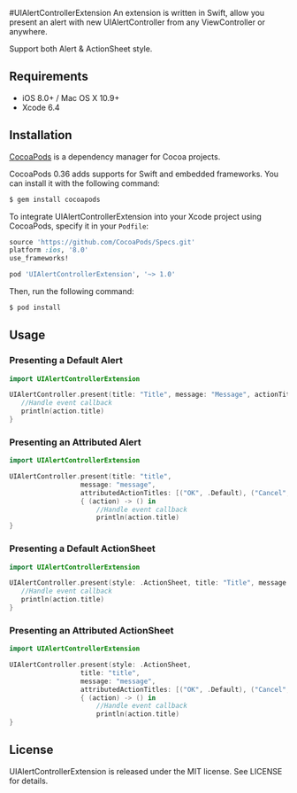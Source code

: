 #UIAlertControllerExtension
An extension is written in Swift, allow you present an alert with new UIAlertController from any ViewController or anywhere.

Support both Alert & ActionSheet style.

## Requirements
- iOS 8.0+ / Mac OS X 10.9+
- Xcode 6.4

## Installation
[CocoaPods](http://cocoapods.org) is a dependency manager for Cocoa projects.

CocoaPods 0.36 adds supports for Swift and embedded frameworks. You can install it with the following command:

```bash
$ gem install cocoapods
```
To integrate UIAlertControllerExtension into your Xcode project using CocoaPods, specify it in your `Podfile`:

```ruby
source 'https://github.com/CocoaPods/Specs.git'
platform :ios, '8.0'
use_frameworks!

pod 'UIAlertControllerExtension', '~> 1.0'
```

Then, run the following command:

```bash
$ pod install
```

## Usage

### Presenting a Default Alert
```swift
import UIAlertControllerExtension

UIAlertController.present(title: "Title", message: "Message", actionTitles: ["OK", "Cancel", "Destroy"]) { (action) -> () in
   //Handle event callback
   println(action.title)
}
```
### Presenting an Attributed Alert
```swift
import UIAlertControllerExtension

UIAlertController.present(title: "title",
                  message: "message", 
                  attributedActionTitles: [("OK", .Default), ("Cancel", .Cancel), ("Destroy", .Destructive)])  
                  { (action) -> () in
                      //Handle event callback
                      println(action.title)
}
```

### Presenting a Default ActionSheet
```swift
import UIAlertControllerExtension

UIAlertController.present(style: .ActionSheet, title: "Title", message: "Message", actionTitles: ["OK", "Cancel", "Destroy"]) { (action) -> () in
   //Handle event callback
   println(action.title)
}
```
### Presenting an Attributed ActionSheet
```swift
import UIAlertControllerExtension

UIAlertController.present(style: .ActionSheet,
                  title: "title",
                  message: "message", 
                  attributedActionTitles: [("OK", .Default), ("Cancel", .Cancel), ("Destroy", .Destructive)])  
                  { (action) -> () in
                      //Handle event callback
                      println(action.title)
}
```

## License

UIAlertControllerExtension is released under the MIT license. See LICENSE for details.
